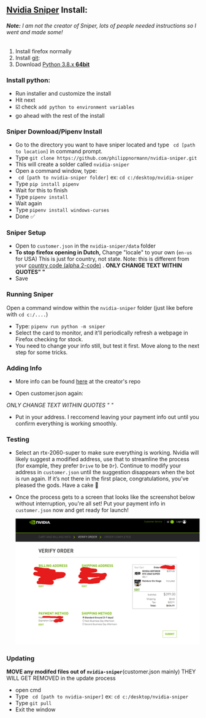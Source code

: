 ## **[Nvidia Sniper](https://github.com/philippnormann/nvidia-sniper) Install:**

###### **Note:** I am not the creator of Sniper, lots of people needed instructions so I went and made some!

1) Install firefox normally
2) Install [git](https://git-scm.com/download/win):
3) Download [Python 3.8.x **64bit**](https://www.python.org/ftp/python/3.8.5/python-3.8.5.exe) 

### **Install python:**

- Run installer and customize the install
- Hit next
- :ballot_box_with_check: check `add python to environment variables`
- go ahead with the rest of the install

### **Sniper Download/Pipenv Install**

- Go to the directory you want to have sniper located and type ` cd [path to location]` in command prompt.
- Type `git clone https://github.com/philippnormann/nvidia-sniper.git`
- This will create a solder called `nvidia-sniper`
- Open a command window, type:
- ` cd [path to nvidia-sniper folder]` ex: `cd c:/desktop/nvidia-sniper`
- Type `pip install pipenv`
- Wait for this to finish
- Type `pipenv install`
- Wait again
- Type `pipenv install windows-curses`
- Done :white_check_mark: 

### **Sniper Setup** 

- Open to `customer.json` in the `nvidia-sniper/data` folder
- **To stop firefox opening in Dutch,** Change "locale" to your own (`en-us` for USA) This is just for country, not state. Note: this is different from your [country code (alpha 2-code)](https://www.iban.com/country-codes) . **ONLY CHANGE TEXT WITHIN QUOTES" "**
- Save

### **Running Sniper**

Open a command window within the `nvidia-sniper` folder (just like before with `cd c:/....`)
- Type: `pipenv run python -m sniper`
- Select the card to monitor, and it'll periodically refresh a webpage in Firefox checking for stock.
- You need to change your info still, but test it first. Move along to the next step for some tricks.

### Adding Info
- More info can be found [here](https://github.com/philippnormann/nvidia-sniper#configuration) at the creator's repo

- Open customer.json again: 

*ONLY CHANGE TEXT WITHIN QUOTES " "*

- Put in your address. I reccomend leaving your payment info out until you confirm everything is working smoothly.

### Testing
- Select an rtx-2060-super to make sure everything is working. Nvidia will likely suggest a modified address, use that to streamline the process (for example, they prefer `Drive` to be `Dr`). Continue to modify your address in `customer.json` until the suggestion disappears when the bot is run again. If it’s not there in the first place, congratulations, you’ve pleased the gods. Have a cake :birthday:
- Once the process gets to a screen that looks like the screenshot below without interruption, you're all set! Put your payment info in `customer.json` now and get ready for launch!

    <img src="verify-order.png" width="600">
    
### **Updating**

**MOVE any modifed files out of `nvidia-sniper`**(customer.json mainly) THEY WILL GET REMOVED in the update process

- open cmd
- Type ` cd [path to nvidia-sniper]` ex: `cd c:/desktop/nvidia-sniper `
- Type `git pull`
- Exit the window
